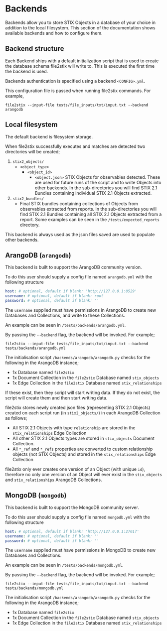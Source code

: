 # Backends

Backends allow you to store STIX Objects in a database of your choice in addition to the local filesystem. This section of the documentation shows available backends and how to configure them.

## Backend structure

Each Backend ships with a default initialization script that is used to create the database schema file2stix will write to. This is executed the first time the backend is used.

Backends authentication is specified using a backend `<CONFIG>.yml`.

This configuration file is passed when running file2stix commands. For example, 

```shell
file2stix --input-file tests/file_inputs/txt/input.txt --backend arangodb
```

## Local filesystem

The default backend is filesystem storage.

When file2stix successfully executes and matches are detected two directories will be created;

1. `stix2_objects/`
	* `<object_type>`
		* `<object_id>`
			* `<object.json>` STIX Objects for observables detected. These are used for future runs of the script and to write Objects into other backends. In the sub-directories you will find STIX 2.1 Bundles containing individual STIX 2.1 Objects extracted.
2. `stix2_bundles/`
	* Final STIX bundles containing collections of Objects from observables extracted from reports. In the sub-directories you will find STIX 2.1 Bundles containing all STIX 2.1 Objects extracted from a report. Some examples can be seen in the `/tests/expected_reports` directory.

This backend is always used as the json files saved are used to populate other backends.

## ArangoDB (`arangodb`)

This backend is built to support the ArangoDB community version.

To do this user should supply a config file named `arangodb.yml` with the following structure

```yml
host: # optional, default if blank: 'http://127.0.0.1:8529'
username: # optional, default if blank: root
password: # optional, default if blank: ''
```

The `username` supplied must have permissions in ArangoDB to create new Databases and Collections, and write to these Collections.

An example can be seen in `/tests/backends/arangodb.yml`.

By passing the `--backend` flag, the backend will be invoked. For example;

```shell
file2stix --input-file tests/file_inputs/txt/input.txt --backend tests/backends/arangodb.yml
```

The initialisation script `/backends/arangodb/arangodb.py` checks for the following in the ArangoDB instance;

* 1x Database named `file2stix`
* 1x Document Collection in the `file2stix` Database named `stix_objects`
* 1x Edge Collection in the `file2stix` Database named `stix_relationships`

If these exist, then they script will start writing data. If they do not exist, the script will create them and then start writing data.

file2stix stores newly created json files (representing STIX 2.1 Objects) created on each script run (in `stix2_objects/`) in each ArangoDB Collection as follows;

* All STIX 2.1 Objects with type `relationship` are stored in the `stix_relationships` Edge Collection
* All other STIX 2.1 Objects types are stored in `stix_objects` Document Collection.
* All `*_ref` and `*_refs` properties are converted to custom relationship objects (not STIX Objects) and stored in the `stix_relationships` Edge Collection

file2stix only ever creates one version of an Object (with unique `id`), therefore no only one version of an Object will ever exist in the `stix_objects` and `stix_relationships` ArangoDB Collections.

## MongoDB (`mongodb`)

This backend is built to support the MongoDB community server.

To do this user should supply a config file named `mongodb.yml` with the following structure

```yml
host: # optional, default if blank: 'http://127.0.0.1:27017'
username: # optional, default if blank: ''
password: # optional, default if blank: ''
```

The `username` supplied must have permissions in MongoDB to create new Databases and Collections.

An example can be seen in `/tests/backends/mongodb.yml`.

By passing the `--backend` flag, the backend will be invoked. For example;

```shell
file2stix --input-file tests/file_inputs/txt/input.txt --backend tests/backends/mongodb.yml
```

The initialisation script `/backends/arangodb/arangodb.py` checks for the following in the ArangoDB instance;

* 1x Database named `file2stix`
* 1x Document Collection in the `file2stix` Database named `stix_objects`
* 1x Edge Collection in the `file2stix` Database named `stix_relationships`
